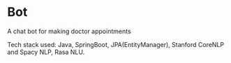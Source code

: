 # Bot
A chat bot for making doctor appointments

Tech stack used:
Java,
SpringBoot,
JPA(EntityManager),
Stanford CoreNLP and Spacy NLP,
Rasa NLU.
